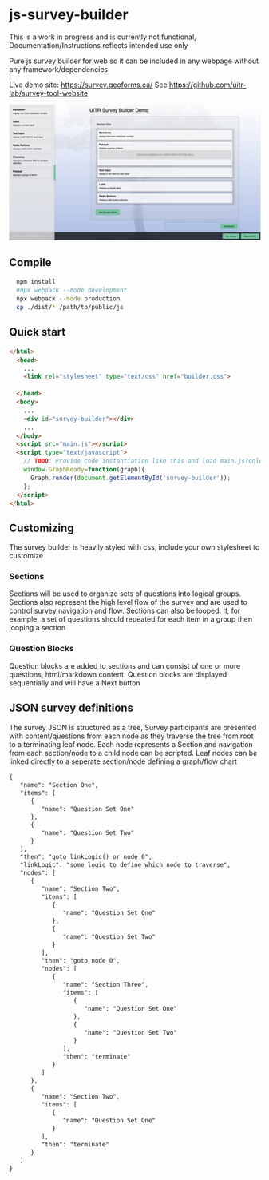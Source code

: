 # js-survey-builder

This is a work in progress and is currently not functional, Documentation/Instructions reflects intended use only

Pure js survey builder for web so it can be included in any webpage without any framework/dependencies

Live demo site: https://survey.geoforms.ca/
See https://github.com/uitr-lab/survey-tool-website

![UITR Survey Builder!](https://raw.githubusercontent.com/uitr-lab/js-survey-builder/main/screenshot.png)



## Compile
```bash
  npm install
  #npx webpack --mode development
  npx webpack --mode production
  cp ./dist/* /path/to/public/js

```


## Quick start
```html
</html>
  <head>
    ...
    <link rel="stylesheet" type="text/css" href="builder.css">

  </head>
  <body>
    ...
    <div id="survey-builder"></div>
    ...
  </body>
  <script src="main.js"></script>
  <script type="text/javascript">
    // TODO: Provide code instantiation like this and load main.js?onload=window.GraphReady
    window.GraphReady=function(graph){
      Graph.render(document.getElementById('survey-builder'));
    };
  </script>
</html>

```

## Customizing

The survey builder is heavily styled with css, include your own stylesheet to customize

### Sections 

Sections will be used to organize sets of questions into logical groups. Sections also represent the high level flow of the survey and are used to control survey navigation and flow. Sections can also be looped. If, for example, a set of questions should repeated for each item in a group then looping a section 

### Question Blocks

Question blocks are added to sections and can consist of one or more questions, html/markdown content. Question blocks are displayed sequentially and will have a Next button

## JSON survey definitions

The survey JSON is structured as a tree, Survey participants are presented with content/questions from each node as they traverse the tree from root to a terminating leaf node. Each node represents a Section and navigation from each section/node to a child node can be scripted. Leaf nodes can be linked directly to a seperate section/node defining a graph/flow chart  

```
{
   "name": "Section One",
   "items": [
      {
         "name": "Question Set One"
      },
      {
         "name": "Question Set Two"
      }
   ],
   "then": "goto linkLogic() or node 0",
   "linkLogic": "some logic to define which node to traverse",
   "nodes": [
      {
         "name": "Section Two",
         "items": [
            {
               "name": "Question Set One"
            },
            {
               "name": "Question Set Two"
            }
         ],
         "then": "goto node 0",
         "nodes": [
            {
               "name": "Section Three",
               "items": [
                  {
                     "name": "Question Set One"
                  },
                  {
                     "name": "Question Set Two"
                  }
               ],
               "then": "terminate"
            }
         ]
      },
      {
         "name": "Section Two",
         "items": [
            {
               "name": "Question Set One"
            }
         ],
         "then": "terminate"
      }
   ]
}
```
